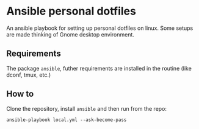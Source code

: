 Ansible personal dotfiles
=========

An ansible playbook for setting up personal dotfiles on linux. Some setups are made thinking of Gnome desktop environment.

Requirements
------------

The package ```ansible```, futher requirements are installed in the routine (like dconf, tmux, etc.)

How to
--------------

Clone the repository, install ```ansible``` and then run from the repo:
```
ansible-playbook local.yml --ask-become-pass
```
